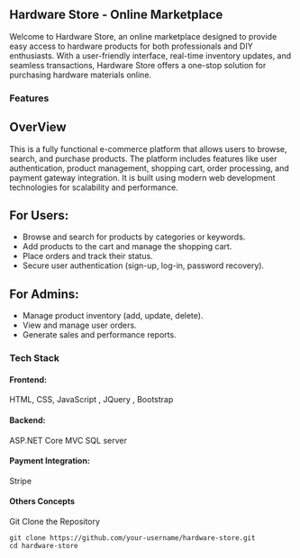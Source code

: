 
## Hardware Store - Online Marketplace

Welcome to Hardware Store, an online marketplace designed to provide easy access to hardware products for both professionals and DIY enthusiasts. With a user-friendly interface, real-time inventory updates, and seamless transactions, Hardware Store offers a one-stop solution for purchasing hardware materials online.

### Features

## OverView
  This is a fully functional e-commerce platform that allows users to browse, search, and purchase products. The platform includes features like user authentication, product management, shopping cart, order processing, and payment gateway integration. It is built using modern web development technologies for scalability and performance.
  
## For Users:
  <ul>
    <li>Browse and search for products by categories or keywords.</li>
    <li>Add products to the cart and manage the shopping cart.</li>
    <li>Place orders and track their status.</li>
    <li>Secure user authentication (sign-up, log-in, password recovery).</li>
  </ul>  

## For Admins:
<ul>
  <li>Manage product inventory (add, update, delete).</li>
  <li>View and manage user orders.</li>
  <li>Generate sales and performance reports.</li>
</ul>

### Tech Stack
#### Frontend:
HTML, CSS, JavaScript , JQuery , Bootstrap 
#### Backend:
ASP.NET Core MVC
SQL server 
#### Payment Integration:
Stripe
#### Others Concepts 
Git
Clone the Repository
```
git clone https://github.com/your-username/hardware-store.git
cd hardware-store
```
